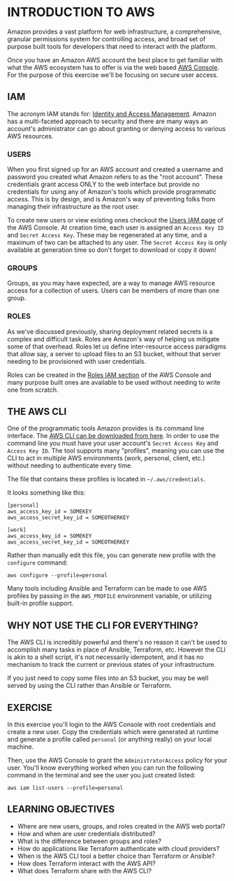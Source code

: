 # INTRODUCTION TO AWS
Amazon provides a vast platform for web infrastructure, a comprehensive,
granular permissions system for controlling access, and broad set of purpose
built tools for developers that need to interact with the platform.

Once you have an Amazon AWS account the best place to get familiar with what
the AWS ecosystem has to offer is via the web based [AWS Console]. For the
purpose of this exercise we'll be focusing on secure user access.

## IAM
The acronym IAM stands for: [Identity and Access Management]. Amazon has a
multi-faceted approach to security and there are many ways an account's
administrator can go about granting or denying access to various AWS resources.

### USERS
When you first signed up for an AWS account and created a username and
password you created what Amazon refers to as the "root account". These
credentials grant access ONLY to the web interface but provide no credentials
for using any of Amazon's tools which provide programmatic access. This is by
design, and is Amazon's way of preventing folks from managing their
infrastructure as the root user.

To create new users or view existing ones checkout the [Users IAM page] of the
AWS Console. At creation time, each user is assigned an `Access Key ID` and
`Secret Access Key`. These may be regenerated at any time, and a maximum of
two can be attached to any user. The `Secret Access Key` is only available at
generation time so don't forget to download or copy it down!

### GROUPS
Groups, as you may have expected, are a way to manage AWS resource access for a
collection of users. Users can be members of more than one group.

### ROLES
As we've discussed previously, sharing deployment related secrets is a complex
and difficult task. Roles are Amazon's way of helping us mitigate some of that
overhead. Roles let us define inter-resource access paradigms that allow say, a
server to upload files to an S3 bucket, without that server needing to be
provisioned with user credentials.

Roles can be created in the [Roles IAM section] of the AWS Console and many
purpose built ones are available to be used without needing to write one from
scratch.

## THE AWS CLI
One of the programmatic tools Amazon provides is its command line interface.
The [AWS CLI can be downloaded from here]. In order to use the command line
you must have your user account's `Secret Access Key` and `Access Key ID`.
The tool supports many "profiles", meaning you can use the CLI to act in
multiple AWS environments (work, personal, client, etc.) without needing to
authenticate every time.

The file that contains these profiles is located in `~/.aws/credentials`.

It looks something like this:

```
[personal]
aws_access_key_id = SOMEKEY
aws_access_secret_key_id = SOMEOTHERKEY

[work]
aws_access_key_id = SOMEKEY
aws_access_secret_key_id = SOMEOTHERKEY
```

Rather than manually edit this file, you can generate new profile with the
`configure` command:

```
aws configure --profile=personal
```

Many tools including Ansible and Terraform can be made to use AWS profiles by
passing in the `AWS_PROFILE` environment variable, or utilizing built-in profile
support.

## WHY NOT USE THE CLI FOR EVERYTHING?
The AWS CLI is incredibly powerful and there's no reason it can't be used to
accomplish many tasks in place of Ansible, Terraform, etc. However the CLI is
akin to a shell script, it's not necessarily idempotent, and it has no
mechanism to track the current or previous states of your infrastructure.

If you just need to copy some files into an S3 bucket, you may be well served by
using the CLI rather than Ansible or Terraform.

## EXERCISE
In this exercise you'll login to the AWS Console with root credentials and
create a new user. Copy the credentials which were generated at runtime and
generate a profile called `personal` (or anything really) on your local machine.

Then, use the AWS Console to grant the `AdministratorAccess` policy for your
user. You'll know everything worked when you can run the following command in
the terminal and see the user you just created listed:

```
aws iam list-users --profile=personal
```

## LEARNING OBJECTIVES

- Where are new users, groups, and roles created in the AWS web portal?
- How and when are user credentials distributed?
- What is the difference between groups and roles?
- How do applications like Terraform authenticate with cloud providers?
- When is the AWS CLI tool a better choice than Terraform or Ansible?
- How does Terraform interact with the AWS API?
- What does Terraform share with the AWS CLI?

[AWS Console]: https://console.aws.amazon.com
[Identity and Access Management]: https://console.aws.amazon.com/iam/home
[Users IAM page]: https://console.aws.amazon.com/iam/home#users
[Roles IAM section]: https://console.aws.amazon.com/iam/home#roles
[AWS CLI can be downloaded from here]: https://aws.amazon.com/cli/
